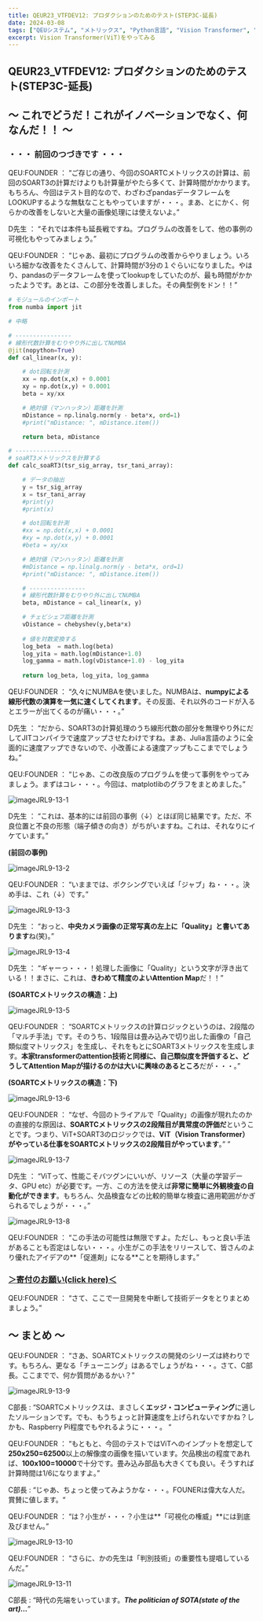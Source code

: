 ```yaml
---
title: QEUR23_VTFDEV12: プロダクションのためのテスト(STEP3C-延長)
date: 2024-03-08
tags: ["QEUシステム", "メトリックス", "Python言語", "Vision Transformer", "LLM", "データセット", "Fine-tuning", "イノベーション"]
excerpt: Vision Transformer(ViT)をやってみる
---
```


## QEUR23_VTFDEV12: プロダクションのためのテスト(STEP3C-延長)

## ～ これでどうだ！これがイノベーションでなく、何なんだ！！ ～

### ・・・ 前回のつづきです ・・・

QEU:FOUNDER ： “ご存じの通り、今回のSOARTCメトリックスの計算は、前回のSOART3の計算だけよりも計算量がやたら多くて、計算時間がかかります。もちろん、今回はテスト目的なので、わざわざpandasデータフレームをLOOKUPするような無駄なこともやっていますが・・・。まあ、とにかく、何らかの改善をしないと大量の画像処理には使えないよ。”

D先生 ： “それでは本件も延長戦ですね。プログラムの改善をして、他の事例の可視化もやってみましょう。”

QEU:FOUNDER ： “じゃあ、最初にプログラムの改善からやりましょう。いろいろ細かな改善をたくさんして、計算時間が3分の１ぐらいになりました。やはり、pandasのデータフレームを使ってlookupをしていたのが、最も時間がかかったようです。あとは、この部分を改善しました。その典型例をドン！！”


```python
# モジュールのインポート
from numba import jit

# 中略

# ---------------- 
# 線形代数計算をむりやり外に出してNUMBA
@jit(nopython=True)
def cal_linear(x, y):

    # dot回転を計測
    xx = np.dot(x,x) + 0.0001
    xy = np.dot(x,y) + 0.0001
    beta = xy/xx

    # 絶対値（マンハッタン）距離を計測
    mDistance = np.linalg.norm(y - beta*x, ord=1)
    #print("mDistance: ", mDistance.item())

    return beta, mDistance

# ---------------- 
# soaRT3メトリックスを計算する
def calc_soaRT3(tsr_sig_array, tsr_tani_array): 

    # データの抽出
    y = tsr_sig_array
    x = tsr_tani_array
    #print(y)
    #print(x)

    # dot回転を計測
    #xx = np.dot(x,x) + 0.0001
    #xy = np.dot(x,y) + 0.0001
    #beta = xy/xx

    # 絶対値（マンハッタン）距離を計測
    #mDistance = np.linalg.norm(y - beta*x, ord=1)
    #print("mDistance: ", mDistance.item())

    # ---------------- 
    # 線形代数計算をむりやり外に出してNUMBA
    beta, mDistance = cal_linear(x, y)

    # チェビシェフ距離を計測
    vDistance = chebyshev(y,beta*x)
    
    # 値を対数変換する
    log_beta  = math.log(beta)
    log_yita = math.log(mDistance+1.0)
    log_gamma = math.log(vDistance+1.0) - log_yita
    
    return log_beta, log_yita, log_gamma

```

QEU:FOUNDER ： “久々にNUMBAを使いました。NUMBAは、**numpyによる線形代数の演算を一気に速くしてくれます**。その反面、それ以外のコードが入るとエラーが出てくるのが痛い・・・。”

D先生 ： “だから、SOART3の計算処理のうち線形代数の部分を無理やり外にだしてJITコンパイラで速度アップさせたわけですね。まあ、Julia言語のように全面的に速度アップできないので、小改善による速度アップもここまででしょうね。”

QEU:FOUNDER ： “じゃあ、この改良版のプログラムを使って事例をやってみましょう。まずはコレ・・・。今回は、matplotlibのグラフをまとめました。”

![imageJRL9-13-1](/2024-03-08-QEUR23_VTFDEV12/imageJRL9-13-1.jpg)

D先生 ： “これは、基本的には前回の事例（↓）とほぼ同じ結果です。ただ、不良位置と不良の形態（端子傾きの向き）がちがいますね。これは、それなりにイケています。”

**(前回の事例)**

![imageJRL9-13-2](/2024-03-08-QEUR23_VTFDEV12/imageJRL9-13-2.jpg)

QEU:FOUNDER ： “いままでは、ボクシングでいえば「ジャブ」ね・・・。決め手は、これ（↓）です。”

![imageJRL9-13-3](/2024-03-08-QEUR23_VTFDEV12/imageJRL9-13-3.jpg)

D先生 ： “おっと、**中央カメラ画像の正常写真の左上に「Quality」と書いてあります**ね(笑)。”

![imageJRL9-13-4](/2024-03-08-QEUR23_VTFDEV12/imageJRL9-13-4.jpg)

D先生 ： “ギャーっ・・・！処理した画像に「Quality」という文字が浮き出ている！！まさに、これは、**きわめて精度のよいAttention Map**だ！！”

**(SOARTCメトリックスの構造：上)**

![imageJRL9-13-5](/2024-03-08-QEUR23_VTFDEV12/imageJRL9-13-5.jpg)

QEU:FOUNDER ： “SOARTCメトリックスの計算ロジックというのは、2段階の「マルチ手法」です。そのうち、1段階目は畳み込みで切り出した画像の「自己類似度マトリックス」を生成し、それをもとにSOART3メトリックスを生成します。**本家transformerのattention技術と同様に、自己類似度を評価すると、どうしてAttention Mapが描けるのかは大いに興味のあるところ**だが・・・。”

**(SOARTCメトリックスの構造：下)**

![imageJRL9-13-6](/2024-03-08-QEUR23_VTFDEV12/imageJRL9-13-6.jpg)

QEU:FOUNDER  ： “なぜ、今回のトライアルで「Quality」の画像が現れたのかの直接的な原因は、**SOARTCメトリックスの2段階目が異常度の評価だ**ということです。つまり、ViT+SOART3のロジックでは、**ViT（Vision Transformer）がやっている仕事をSOARTCメトリックスの2段階目がやっています**。”
”

![imageJRL9-13-7](/2024-03-08-QEUR23_VTFDEV12/imageJRL9-13-7.jpg)

D先生 ： “ViTって、性能こそバツグンにいいが、リソース（大量の学習データ、GPU etc）が必要です。一方、この方法を使えば**非常に簡単に外観検査の自動化ができます**。もちろん、欠品検査などの比較的簡単な検査に適用範囲がかぎられるでしょうが・・・。”

![imageJRL9-13-8](/2024-03-08-QEUR23_VTFDEV12/imageJRL9-13-8.jpg)

QEU:FOUNDER  ： “この手法の可能性は無限ですよ。ただし、もっと良い手法があることも否定はしない・・・。小生がこの手法をリリースして、皆さんのより優れたアイデアの**「促進剤」になる**ことを期待します。”

### [＞寄付のお願い(click here)＜](https://www.paypal.com/paypalme/QEUglobal?v=1&utm_source=unp&utm_medium=email&utm_campaign=RT000481&utm_unptid=29844400-7613-11ec-ac72-3cfdfef0498d&ppid=RT000481&cnac=HK&rsta=en_GB%28en-HK%29&cust=5QPFDMW9B2T7Q&unptid=29844400-7613-11ec-ac72-3cfdfef0498d&calc=f860991d89600&unp_tpcid=ppme-social-business-profile-creat-ed&page=main%3Aemail%3ART000481&pgrp=main%3Aemail&e=cl&mchn=em&s=ci&mail=sys&appVersion=1.71.0&xt=104038)

QEU:FOUNDER  ： “さて、ここで一旦開発を中断して技術データをとりまとめましょう。”

## ～ まとめ ～

QEU:FOUNDER ： “さあ、SOARTCメトリックスの開発のシリーズは終わりです。もちろん、更なる「チューニング」はあるでしょうがね・・・。さて、C部長。ここまでで、何か質問があるかい？”

![imageJRL9-13-9](/2024-03-08-QEUR23_VTFDEV12/imageJRL9-13-9.jpg)

C部長 : “SOARTCメトリックスは、まさしく**エッジ・コンピューティング**に適したソルーションです。でも、もうちょっと計算速度を上げられないですかね？しかも、Raspberry Pi程度でもやれるように・・・。 “

QEU:FOUNDER ： “もともと、今回のテストではViTへのインプットを想定して**250x250=62500**以上の解像度の画像を描いています。欠品検出の程度であれば、**100x100=10000**で十分です。畳み込み部品も大きくても良い。そうすれば計算時間は1/6になりますよ。”

C部長 : “じゃあ、ちょっと使ってみようかな・・・。FOUNERは偉大な人だ。賞賛に値します。“

QEU:FOUNDER ： “は？小生が・・・？小生は**「可視化の権威」**には到底及びません。”

![imageJRL9-13-10](/2024-03-08-QEUR23_VTFDEV12/imageJRL9-13-10.jpg)

QEU:FOUNDER ： “さらに、かの先生は「判別技術」の重要性も提唱しているんだ。”

![imageJRL9-13-11](/2024-03-08-QEUR23_VTFDEV12/imageJRL9-13-11.jpg)

C部長 : “時代の先端をいっています。***The politician of SOTA(state of the art)…***”

